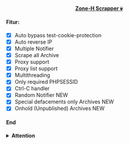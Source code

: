 <a href="/"><h4 align="center">Zone-H Scrapper 💀</h4></a>

#### Fitur:
- [x] Auto bypass test-cookie-protection
- [x] Auto reverse IP
- [x] Multiple Notifier
- [x] Scrape all Archive
- [x] Proxy support
- [x] Proxy list support
- [x] Multithreading
- [x] Only required PHPSESSID
- [x] Ctrl-C handler
- [x] Random Notifier NEW
- [x] Special defacements only Archives NEW
- [x] Onhold (Unpublished) Archives NEW

#### End
<details>
<summary><b>Attention</b></summary>
